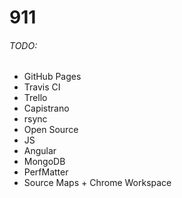 911
===

###### TODO:
* GitHub Pages
* Travis CI
* Trello
* Capistrano
* rsync
* Open Source
* JS
* Angular
* MongoDB
* PerfMatter
* Source Maps + Chrome Workspace
